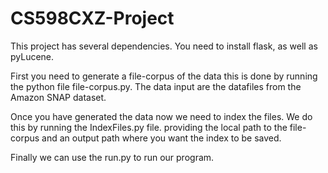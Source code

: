 CS598CXZ-Project
================

This project has several dependencies. You need to install flask, as well as pyLucene.

First you need to generate a file-corpus of the data this is done by running the python file file-corpus.py. The data input are the datafiles from the Amazon SNAP dataset.

Once you have generated the data now we need to index the files. We do this by running the IndexFiles.py file. providing the local path to the file-corpus and an output path where you want the index to be saved.

Finally we can use the run.py to run our program.
